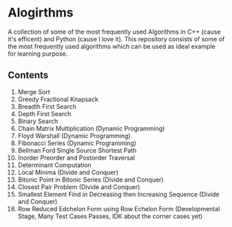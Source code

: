 # Alogirthms
A collection of some of the most frequently used Algorithms in C++ (cause it's efficent) and Python (cause I love it). This repository consists of some of the most frequently used algorithms which can be used as ideal example for learning purpose.

## Contents
1. Merge Sort
2. Greedy Fractional Knapsack
3. Breadth First Search
4. Depth First Search
5. Binary Search
6. Chain Matrix Multiplication (Dynamic Programming)
7. Floyd Warshall (Dynamic Programming)
8. Fibonacci Series (Dynamic Programming)
9. Bellman Ford Single Source Shortest Path
10. Inorder Preorder and Postorder Traversal
11. Determinant Computation
12. Local Minima (Divide and Conquer)
13. Bitonic Point in Bitonic Series (Divide and Conquer)
14. Closest Pair Problem (Divide and Conquer)
15. Smallest Element Find in Decreasing then Increasing Sequence (Divide and Conquer)
16. Row Reduced Edchelon Form using Row Echelon Form (Developmental Stage, Many Test Cases Passes, IDK about the corner cases yet)
